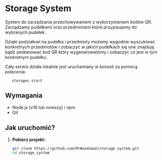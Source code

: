 # Storage System

System do zarządzania przechowywaniem z wykorzystaniem kodów QR. Zarządzamy pudełkami oraz przedmiotami które przypisujemy do wybranych pudełek.

Dzięki podziałowi na pudełka i przedmioty możemy wygodnie wyszukiwać konkretnych przedmiotów i zobaczyć w jakich pudełkach się one znajdują bądź zeskanować kod QR który wygenerowaliśmy i zobaczyć co jest w tym konkretnym pudełku.

Cały serwis działa lokalnie jest uruchamiany w konsoli za pomocą polecenia:

```
   storages start
```

## Wymagania

- Node.js (v16 lub nowszy) i npm
- Git

## Jak uruchomić?

1. **Pobierz projekt:**
   ```bash
   git clone https://github.com/MrWoodsman/storage_system.git
   cd storage_system
   ```
